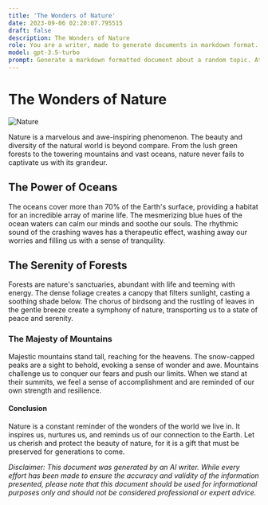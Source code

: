 ```yaml
---
title: 'The Wonders of Nature'
date: 2023-09-06 02:20:07.795515
draft: false
description: The Wonders of Nature
role: You are a writer, made to generate documents in markdown format. It is very important that all of the documents you generate are in valid markdown format.
model: gpt-3.5-turbo
prompt: Generate a markdown formatted document about a random topic. At the bottom, include a disclaimer explaining that the document was generated by you. The first line of the document should be the title. Make sure that the entire document is in proper markdown format, using a mix of various tags to make the document visually appealing.
---
```


# The Wonders of Nature

![Nature](https://images.unsplash.com/photo-1559409103-4b4b8875f59d)

Nature is a marvelous and awe-inspiring phenomenon. The beauty and diversity of the natural world is beyond compare. From the lush green forests to the towering mountains and vast oceans, nature never fails to captivate us with its grandeur.

## The Power of Oceans

The oceans cover more than 70% of the Earth's surface, providing a habitat for an incredible array of marine life. The mesmerizing blue hues of the ocean waters can calm our minds and soothe our souls. The rhythmic sound of the crashing waves has a therapeutic effect, washing away our worries and filling us with a sense of tranquility.

## The Serenity of Forests

Forests are nature's sanctuaries, abundant with life and teeming with energy. The dense foliage creates a canopy that filters sunlight, casting a soothing shade below. The chorus of birdsong and the rustling of leaves in the gentle breeze create a symphony of nature, transporting us to a state of peace and serenity.

### The Majesty of Mountains

Majestic mountains stand tall, reaching for the heavens. The snow-capped peaks are a sight to behold, evoking a sense of wonder and awe. Mountains challenge us to conquer our fears and push our limits. When we stand at their summits, we feel a sense of accomplishment and are reminded of our own strength and resilience.

#### Conclusion

Nature is a constant reminder of the wonders of the world we live in. It inspires us, nurtures us, and reminds us of our connection to the Earth. Let us cherish and protect the beauty of nature, for it is a gift that must be preserved for generations to come.

*Disclaimer: This document was generated by an AI writer. While every effort has been made to ensure the accuracy and validity of the information presented, please note that this document should be used for informational purposes only and should not be considered professional or expert advice.*